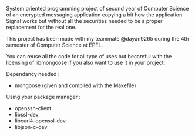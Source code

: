 System oriented programming project of second year of Computer Science of an encrypted messaging application copying a bit how the application Signal works but without all the securities needed to be a proper replacement for the real one.

This project has been made with my teammate @dayan9265 during the 4th semester of Computer Science at EPFL.

You can reuse all the code for all type of uses but becareful with the licensing of libmongoose if you also want to use it in your project.

Dependancy needed :
- mongoose (given and compiled with the Makefile)

Using your package manager :
- openssh-client
- libssl-dev
- libcurl4-openssl-dev
- libjson-c-dev
